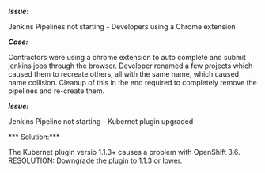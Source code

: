 ***Issue:***

 Jenkins Pipelines not starting - Developers using a Chrome extension

***Case:*** 

Contractors were using a chrome extension to auto complete and submit jenkins jobs through the browser. Developer renamed a few projects which caused them to recreate others, all with the same name, which caused name  collision. 
Cleanup of this in the end required to completely remove the pipelines and re-create them.

***Issue:***

Jenkins Pipeline not starting - Kubernet plugin upgraded

*** Solution:***

The Kubernet plugin versio 1.1.3+ causes a problem with OpenShift 3.6. 
RESOLUTION: Downgrade the plugin to 1.1.3 or lower.
